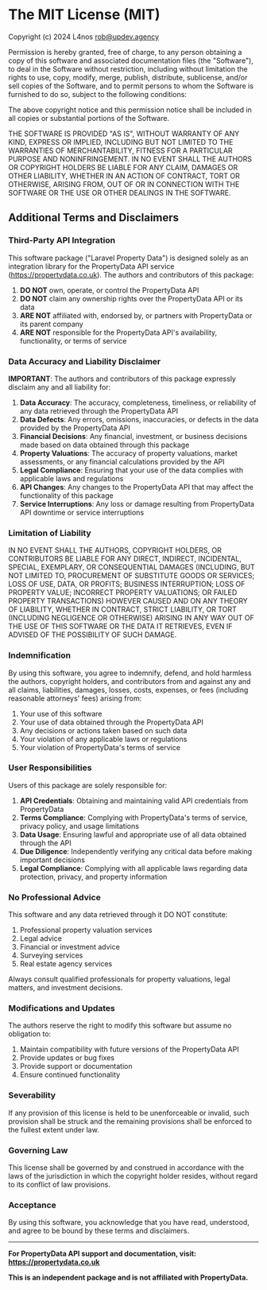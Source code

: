# The MIT License (MIT)

Copyright (c) 2024 L4nos <rob@updev.agency>

Permission is hereby granted, free of charge, to any person obtaining a copy
of this software and associated documentation files (the "Software"), to deal
in the Software without restriction, including without limitation the rights
to use, copy, modify, merge, publish, distribute, sublicense, and/or sell
copies of the Software, and to permit persons to whom the Software is
furnished to do so, subject to the following conditions:

The above copyright notice and this permission notice shall be included in
all copies or substantial portions of the Software.

THE SOFTWARE IS PROVIDED "AS IS", WITHOUT WARRANTY OF ANY KIND, EXPRESS OR
IMPLIED, INCLUDING BUT NOT LIMITED TO THE WARRANTIES OF MERCHANTABILITY,
FITNESS FOR A PARTICULAR PURPOSE AND NONINFRINGEMENT. IN NO EVENT SHALL THE
AUTHORS OR COPYRIGHT HOLDERS BE LIABLE FOR ANY CLAIM, DAMAGES OR OTHER
LIABILITY, WHETHER IN AN ACTION OF CONTRACT, TORT OR OTHERWISE, ARISING FROM,
OUT OF OR IN CONNECTION WITH THE SOFTWARE OR THE USE OR OTHER DEALINGS IN
THE SOFTWARE.

## Additional Terms and Disclaimers

### Third-Party API Integration

This software package ("Laravel Property Data") is designed solely as an integration library for the PropertyData API service (https://propertydata.co.uk). The authors and contributors of this package:

1. **DO NOT** own, operate, or control the PropertyData API
2. **DO NOT** claim any ownership rights over the PropertyData API or its data
3. **ARE NOT** affiliated with, endorsed by, or partners with PropertyData or its parent company
4. **ARE NOT** responsible for the PropertyData API's availability, functionality, or terms of service

### Data Accuracy and Liability Disclaimer

**IMPORTANT**: The authors and contributors of this package expressly disclaim any and all liability for:

1. **Data Accuracy**: The accuracy, completeness, timeliness, or reliability of any data retrieved through the PropertyData API
2. **Data Defects**: Any errors, omissions, inaccuracies, or defects in the data provided by the PropertyData API
3. **Financial Decisions**: Any financial, investment, or business decisions made based on data obtained through this package
4. **Property Valuations**: The accuracy of property valuations, market assessments, or any financial calculations provided by the API
5. **Legal Compliance**: Ensuring that your use of the data complies with applicable laws and regulations
6. **API Changes**: Any changes to the PropertyData API that may affect the functionality of this package
7. **Service Interruptions**: Any loss or damage resulting from PropertyData API downtime or service interruptions

### Limitation of Liability

IN NO EVENT SHALL THE AUTHORS, COPYRIGHT HOLDERS, OR CONTRIBUTORS BE LIABLE FOR ANY DIRECT, INDIRECT, INCIDENTAL, SPECIAL, EXEMPLARY, OR CONSEQUENTIAL DAMAGES (INCLUDING, BUT NOT LIMITED TO, PROCUREMENT OF SUBSTITUTE GOODS OR SERVICES; LOSS OF USE, DATA, OR PROFITS; BUSINESS INTERRUPTION; LOSS OF PROPERTY VALUE; INCORRECT PROPERTY VALUATIONS; OR FAILED PROPERTY TRANSACTIONS) HOWEVER CAUSED AND ON ANY THEORY OF LIABILITY, WHETHER IN CONTRACT, STRICT LIABILITY, OR TORT (INCLUDING NEGLIGENCE OR OTHERWISE) ARISING IN ANY WAY OUT OF THE USE OF THIS SOFTWARE OR THE DATA IT RETRIEVES, EVEN IF ADVISED OF THE POSSIBILITY OF SUCH DAMAGE.

### Indemnification

By using this software, you agree to indemnify, defend, and hold harmless the authors, copyright holders, and contributors from and against any and all claims, liabilities, damages, losses, costs, expenses, or fees (including reasonable attorneys' fees) arising from:

1. Your use of this software
2. Your use of data obtained through the PropertyData API
3. Any decisions or actions taken based on such data
4. Your violation of any applicable laws or regulations
5. Your violation of PropertyData's terms of service

### User Responsibilities

Users of this package are solely responsible for:

1. **API Credentials**: Obtaining and maintaining valid API credentials from PropertyData
2. **Terms Compliance**: Complying with PropertyData's terms of service, privacy policy, and usage limitations
3. **Data Usage**: Ensuring lawful and appropriate use of all data obtained through the API
4. **Due Diligence**: Independently verifying any critical data before making important decisions
5. **Legal Compliance**: Complying with all applicable laws regarding data protection, privacy, and property information

### No Professional Advice

This software and any data retrieved through it DO NOT constitute:

1. Professional property valuation services
2. Legal advice
3. Financial or investment advice
4. Surveying services
5. Real estate agency services

Always consult qualified professionals for property valuations, legal matters, and investment decisions.

### Modifications and Updates

The authors reserve the right to modify this software but assume no obligation to:

1. Maintain compatibility with future versions of the PropertyData API
2. Provide updates or bug fixes
3. Provide support or documentation
4. Ensure continued functionality

### Severability

If any provision of this license is held to be unenforceable or invalid, such provision shall be struck and the remaining provisions shall be enforced to the fullest extent under law.

### Governing Law

This license shall be governed by and construed in accordance with the laws of the jurisdiction in which the copyright holder resides, without regard to its conflict of law provisions.

### Acceptance

By using this software, you acknowledge that you have read, understood, and agree to be bound by these terms and disclaimers.

---

**For PropertyData API support and documentation, visit: https://propertydata.co.uk**

**This is an independent package and is not affiliated with PropertyData.**